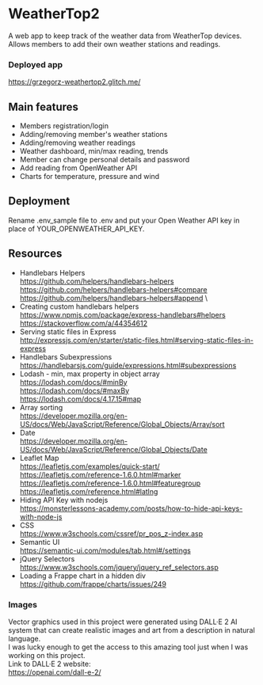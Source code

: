 # WeatherTop2
A web app to keep track of the weather data from WeatherTop devices.
Allows members to add their own weather stations and readings.
### Deployed app
https://grzegorz-weathertop2.glitch.me/

## Main features
* Members registration/login
* Adding/removing member's weather stations
* Adding/removing weather readings
* Weather dashboard, min/max reading, trends
* Member can change personal details and password
* Add reading from OpenWeather API
* Charts for temperature, pressure and wind

## Deployment
Rename .env_sample file to .env and put your Open Weather API key in place of YOUR_OPENWEATHER_API_KEY.

## Resources
* Handlebars Helpers \
  https://github.com/helpers/handlebars-helpers \
  https://github.com/helpers/handlebars-helpers#compare \
  https://github.com/helpers/handlebars-helpers#append \
* Creating custom handlebars helpers
  https://www.npmjs.com/package/express-handlebars#helpers \
  https://stackoverflow.com/a/44354612
* Serving static files in Express \
  http://expressjs.com/en/starter/static-files.html#serving-static-files-in-express
* Handlebars Subexpressions \
  https://handlebarsjs.com/guide/expressions.html#subexpressions
* Lodash - min, max property in object array \
  https://lodash.com/docs/#minBy \
  https://lodash.com/docs/#maxBy \
  https://lodash.com/docs/4.17.15#map
* Array sorting \
  https://developer.mozilla.org/en-US/docs/Web/JavaScript/Reference/Global_Objects/Array/sort
* Date \
  https://developer.mozilla.org/en-US/docs/Web/JavaScript/Reference/Global_Objects/Date
* Leaflet Map \
  https://leafletjs.com/examples/quick-start/
  https://leafletjs.com/reference-1.6.0.html#marker
  https://leafletjs.com/reference-1.6.0.html#featuregroup
  https://leafletjs.com/reference.html#latlng
* Hiding API Key with nodejs \
  https://monsterlessons-academy.com/posts/how-to-hide-api-keys-with-node-js
* CSS \
  https://www.w3schools.com/cssref/pr_pos_z-index.asp
* Semantic UI \
  https://semantic-ui.com/modules/tab.html#/settings
* jQuery Selectors \
  https://www.w3schools.com/jquery/jquery_ref_selectors.asp
* Loading a Frappe chart in a hidden div \
  https://github.com/frappe/charts/issues/249

### Images
Vector graphics used in this project were generated using DALL·E 2 AI system
that can create realistic images and art from a description in natural language. \
I was lucky enough to get the access to this amazing tool just when I was working on this project. \
Link to DALL·E 2 website: \
https://openai.com/dall-e-2/